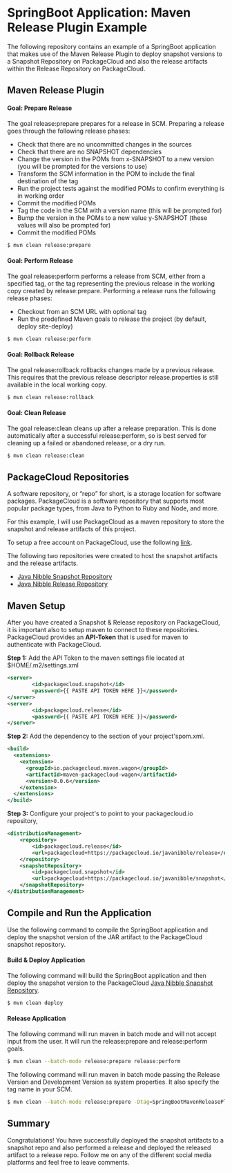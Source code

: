 # SpringBoot Application: Maven Release Plugin Example
The following repository contains an example of a SpringBoot application that makes use of the Maven Release Plugin to deploy snapshot versions to a Snapshot Repository on PackageCloud and also the release artifacts within the Release Repository on PackageCloud. 

## Maven Release Plugin

#### Goal: Prepare Release
The goal release:prepare prepares for a release in SCM. Preparing a release goes through the following release phases: 
* Check that there are no uncommitted changes in the sources
* Check that there are no SNAPSHOT dependencies
* Change the version in the POMs from x-SNAPSHOT to a new version (you will be prompted for the versions to use)
* Transform the SCM information in the POM to include the final destination of the tag
* Run the project tests against the modified POMs to confirm everything is in working order
* Commit the modified POMs
* Tag the code in the SCM with a version name (this will be prompted for)
* Bump the version in the POMs to a new value y-SNAPSHOT (these values will also be prompted for)
* Commit the modified POMs 

```bash
$ mvn clean release:prepare
```

#### Goal: Perform Release
The goal release:perform performs a release from SCM, either from a specified tag, or the tag representing the previous release in the working copy created by release:prepare. Performing a release runs the following release phases:
* Checkout from an SCM URL with optional tag
* Run the predefined Maven goals to release the project (by default, deploy site-deploy)

```bash
$ mvn clean release:perform
```

#### Goal: Rollback Release
The goal release:rollback rollbacks changes made by a previous release. This requires that the previous release descriptor release.properties is still available in the local working copy.

```bash
$ mvn clean release:rollback
```

#### Goal: Clean Release
The goal release:clean cleans up after a release preparation. This is done automatically after a successful release:perform, so is best served for cleaning up a failed or abandoned release, or a dry run.

```bash
$ mvn clean release:clean
```

## PackageCloud Repositories
A software repository, or “repo” for short, is a storage location for software packages. PackageCloud is a software repository that supports most popular package types, from Java to Python to Ruby and Node, and more. 

For this example, I will use PackageCloud as a maven repository to store the snapshot and release artifacts of this project.

To setup a free account on PackageCloud, use the following [link][0].

The following two repositories were created to host the snapshot artifacts and the release artifacts.
* [Java Nibble Snapshot Repository][1] 
* [Java Nibble Release Repository][2] 

## Maven Setup
After you have created a Snapshot & Release repository on PackageCloud, it is important also to setup maven to connect to these repositories. PackageCloud provides an **API-Token** that is used for maven to authenticate with PackageCloud.

**Step 1:** Add the API Token to the maven settings file located at $HOME/.m2/settings.xml
```xml
<server>
        <id>packagecloud.snapshot</id>
        <password>{{ PASTE API TOKEN HERE }}</password>
</server>
<server>
        <id>packagecloud.release</id>
        <password>{{ PASTE API TOKEN HERE }}</password>
</server>
```

**Step 2:** Add the dependency to the <build/> section of your project'spom.xml.
```xml
<build>
  <extensions>
    <extension>
      <groupId>io.packagecloud.maven.wagon</groupId>
      <artifactId>maven-packagecloud-wagon</artifactId>
      <version>0.0.6</version>
    </extension>
  </extensions>
</build>
```

**Step 3:** Configure your project's <distributionManagement/> to point to your packagecloud.io repository,
```xml
<distributionManagement>
    <repository>
        <id>packagecloud.release</id>
        <url>packagecloud+https://packagecloud.io/javanibble/release</url>
    </repository>
    <snapshotRepository>
        <id>packagecloud.snapshot</id>
        <url>packagecloud+https://packagecloud.io/javanibble/snapshot</url>
    </snapshotRepository>
</distributionManagement>
```

## Compile and Run the Application
Use the following command to compile the SpringBoot application and deploy the snapshot version of the JAR artifact to the PackageCloud snapshot repository. 

#### Build & Deploy Application

The following command will build the SpringBoot application and then deploy the snapshot version to the PackageCloud [Java Nibble Snapshot Repository][1].
```bash
$ mvn clean deploy
```

#### Release Application

The following command will run maven in batch mode and will not accept input from the user. It will run the release:prepare and release:perform goals.
```bash
$ mvn clean --batch-mode release:prepare release:perform
```

The following command will run maven in batch mode passing the Release Version and Development Version as system properties. It also specify the tag name in your SCM.
```bash
$ mvn clean --batch-mode release:prepare -Dtag=SpringBootMavenReleasePlugin-1.0.0 -DreleaseVersion=1.0.0 -DdevelopmentVersion=1.0.1-SNAPSHOT
```

## Summary
Congratulations! You have successfully deployed the snapshot artifacts to a snapshot repo and also performed a release and deployed the released artifact to a release repo. Follow me on any of the different social media platforms and feel free to leave comments.



[0]:https://packagecloud.io/users/new?plan=free_usage_plan
[1]:https://packagecloud.io/javanibble/snapshot
[2]:https://packagecloud.io/javanibble/release